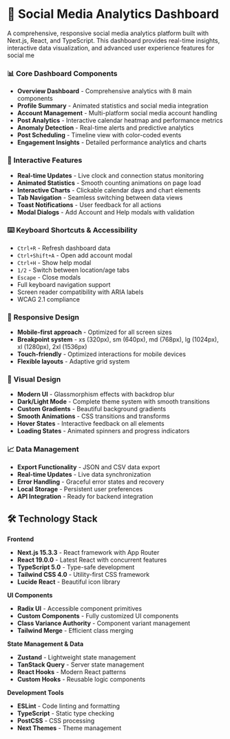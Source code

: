 # 🚀 Social Media Analytics Dashboard

A comprehensive, responsive social media analytics platform built with Next.js, React, and TypeScript. This dashboard provides real-time insights, interactive data visualization, and advanced user experience features for social me

### 📊 **Core Dashboard Components**
- **Overview Dashboard** - Comprehensive analytics with 8 main components
- **Profile Summary** - Animated statistics and social media integration
- **Account Management** - Multi-platform social media account handling
- **Post Analytics** - Interactive calendar heatmap and performance metrics
- **Anomaly Detection** - Real-time alerts and predictive analytics
- **Post Scheduling** - Timeline view with color-coded events
- **Engagement Insights** - Detailed performance analytics and charts

### 🎯 **Interactive Features**
- **Real-time Updates** - Live clock and connection status monitoring
- **Animated Statistics** - Smooth counting animations on page load
- **Interactive Charts** - Clickable calendar days and chart elements
- **Tab Navigation** - Seamless switching between data views
- **Toast Notifications** - User feedback for all actions
- **Modal Dialogs** - Add Account and Help modals with validation

### ⌨️ **Keyboard Shortcuts & Accessibility**
- `Ctrl+R` - Refresh dashboard data
- `Ctrl+Shift+A` - Open add account modal
- `Ctrl+H` - Show help modal
- `1/2` - Switch between location/age tabs
- `Escape` - Close modals
- Full keyboard navigation support
- Screen reader compatibility with ARIA labels
- WCAG 2.1 compliance

### 📱 **Responsive Design**
- **Mobile-first approach** - Optimized for all screen sizes
- **Breakpoint system** - xs (320px), sm (640px), md (768px), lg (1024px), xl (1280px), 2xl (1536px)
- **Touch-friendly** - Optimized interactions for mobile devices
- **Flexible layouts** - Adaptive grid system

### 🎨 **Visual Design**
- **Modern UI** - Glassmorphism effects with backdrop blur
- **Dark/Light Mode** - Complete theme system with smooth transitions
- **Custom Gradients** - Beautiful background gradients
- **Smooth Animations** - CSS transitions and transforms
- **Hover States** - Interactive feedback on all elements
- **Loading States** - Animated spinners and progress indicators

### 📈 **Data Management**
- **Export Functionality** - JSON and CSV data export
- **Real-time Updates** - Live data synchronization
- **Error Handling** - Graceful error states and recovery
- **Local Storage** - Persistent user preferences
- **API Integration** - Ready for backend integration

## 🛠️ **Technology Stack**

 **Frontend**
- **Next.js 15.3.3** - React framework with App Router
- **React 19.0.0** - Latest React with concurrent features
- **TypeScript 5.0** - Type-safe development
- **Tailwind CSS 4.0** - Utility-first CSS framework
- **Lucide React** - Beautiful icon library

 **UI Components**
- **Radix UI** - Accessible component primitives
- **Custom Components** - Fully customized UI components
- **Class Variance Authority** - Component variant management
- **Tailwind Merge** - Efficient class merging

 **State Management & Data**
- **Zustand** - Lightweight state management
- **TanStack Query** - Server state management
- **React Hooks** - Modern React patterns
- **Custom Hooks** - Reusable logic components

**Development Tools**
- **ESLint** - Code linting and formatting
- **TypeScript** - Static type checking
- **PostCSS** - CSS processing
- **Next Themes** - Theme management



